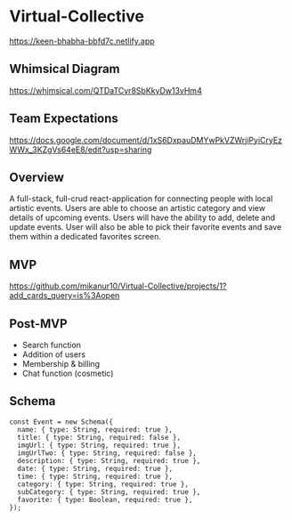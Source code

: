 # Virtual-Collective

https://keen-bhabha-bbfd7c.netlify.app

## Whimsical Diagram

https://whimsical.com/QTDaTCyr8SbKkyDw13vHm4

## Team Expectations

https://docs.google.com/document/d/1xS6DxpauDMYwPkVZWrjiPyiCryEzWWx_3KZgVs64eE8/edit?usp=sharing

## Overview

A full-stack, full-crud react-application for connecting people with local artistic events. Users are able to choose an artistic category and view details of upcoming events. Users will have the ability to add, delete and update events. User will also be able to pick their favorite events and save them within a dedicated favorites screen.

## MVP

https://github.com/mikanur10/Virtual-Collective/projects/1?add_cards_query=is%3Aopen

## Post-MVP

- Search function
- Addition of users
- Membership & billing
- Chat function (cosmetic)

## Schema

```
const Event = new Schema({
  name: { type: String, required: true },
  title: { type: String, required: false },
  imgUrl: { type: String, required: true },
  imgUrlTwo: { type: String, required: false },
  description: { type: String, required: true },
  date: { type: String, required: true },
  time: { type: String, required: true },
  category: { type: String, required: true },
  subCategory: { type: String, required: true },
  favorite: { type: Boolean, required: true },
});

```
